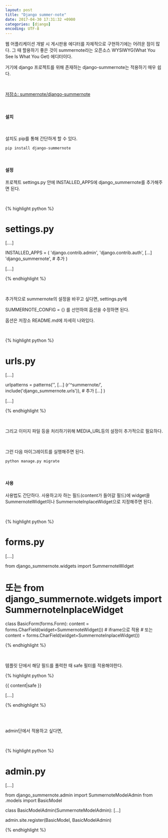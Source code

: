 ```yaml
---
layout: post
title: "Django summer-note"
date: 2017-04-30 17:31:32 +0900
categories: [django]
encoding: UTF-8
---
```


웹 어플리케이션 개발 시 게시판용 에디터를 자체적으로 구현하기에는 어려운 점이 많다.
그 때 할용하기 좋은 것이 summernote라는 오픈소스 WYSIWYG(What You See Is What You Get)
에디터이다. 

거기에 django 프로젝트를 위해 존재하는 django-summernote는 적용하기 매우 쉽다. 

<br/>

[저장소: summernote/django-summernote](https://github.com/summernote/django-summernote)


<br/>

#### 설치 

<br/>

설치도 pip를 통해 간단하게 할 수 있다.


```shell
pip install django-summernote
```

<br/>

#### 설정

프로젝트 settings.py 안에 INSTALLED_APPS에 django_summernote를 추가해주면 된다.

<br/>

{% highlight python %}

# settings.py

[....]


INSTALLED_APPS = (
    'django.contrib.admin',
    'django.contrib.auth',
    [...]
    'django_summernote', # 추가
)


[....]

{% endhighlight %}

<br/>

추가적으로 summernote의 설정을 바꾸고 싶다면, settings.py에 

SUMMERNOTE_CONFIG = {} 를 선언하여 옵션을 수정하면 된다. 

옵션은 저장소 README.md에 자세히 나와있다.


<br/>

{% highlight python %}

# urls.py

[....]

urlpatterns = patterns('',
    [...]
    (r'^summernote/', include('django_summernote.urls')), # 추가
    [...]
)


[....]

{% endhighlight %}

<br/>

그리고 이미지 파일 등을 처리하기위해 MEDIA_URL등의 설정이 추가적으로 필요하다. 


<br/>

그런 다음 마이그레이트를 실행해주면 된다.

```shell
python manage.py migrate
```

<br/>

#### 사용

사용법도 간단하다. 사용하고자 하는 필드(content가 들어갈 필드)에 widget을 SummernoteWidget이나 
SummernoteInplaceWidget으로 지정해주면 된다. 

<br/>

{% highlight python %}

# forms.py

[....]

from django_summernote.widgets import SummernoteWidget
# 또는 from django_summernote.widgets import SummernoteInplaceWidget

class BasicForm(forms.Form):
    content = forms.CharField(widget=SummernoteWidget()) # iframe으로 적용
    # 또는 content = forms.CharField(widget=SummernoteInplaceWidget()) 

{% endhighlight %}

<br/>

템플릿 단에서 해당 필드를 풀력한 때 safe 필터를 적용해야한다.

{% highlight python %}


{{ content|safe }}

[....]

{% endhighlight %}


<br/>
<br/>

admin단에서 적용하고 싶다면, 

<br/>

{% highlight python %}

# admin.py

[....]

from django_summernote.admin import SummernoteModelAdmin
from .models import BasicModel

class BasicModelAdmin(SummernoteModelAdmin):
    [...]


admin.site.register(BasicModel, BasicModelAdmin)

{% endhighlight %}


<br/>
<br/>

